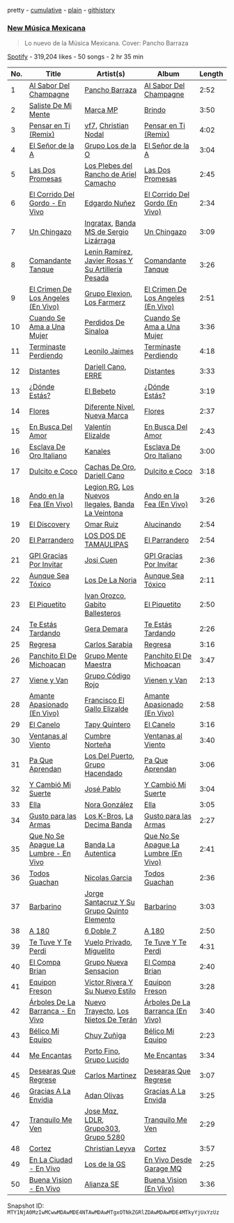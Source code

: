 pretty - [cumulative](/playlists/cumulative/37i9dQZF1DX6Adf5JEwIPs.md) - [plain](/playlists/plain/37i9dQZF1DX6Adf5JEwIPs) - [githistory](https://github.githistory.xyz/mackorone/spotify-playlist-archive/blob/main/playlists/plain/37i9dQZF1DX6Adf5JEwIPs)

### [New Música Mexicana](https://open.spotify.com/playlist/37i9dQZF1DX6Adf5JEwIPs)

> Lo nuevo de la Música Mexicana\. Cover: Pancho Barraza

[Spotify](https://open.spotify.com/user/spotify) - 319,204 likes - 50 songs - 2 hr 35 min

| No. | Title | Artist(s) | Album | Length |
|---|---|---|---|---|
| 1 | [Al Sabor Del Champagne](https://open.spotify.com/track/31CBLt8Zkp2kEE6JX8aWx0) | [Pancho Barraza](https://open.spotify.com/artist/5dmU7FrmtbQaSzIvGsE4Jp) | [Al Sabor Del Champagne](https://open.spotify.com/album/2Fg4m6JftW78wXMQ1bEaUG) | 2:52 |
| 2 | [Saliste De Mi Mente](https://open.spotify.com/track/4ox1UpoN1U5bUOfU79aHmn) | [Marca MP](https://open.spotify.com/artist/44mEtidu0VdRkIqO4IbkNa) | [Brindo](https://open.spotify.com/album/39BGT0v33s4yMplCSCILeI) | 3:50 |
| 3 | [Pensar en Ti \(Remix\)](https://open.spotify.com/track/2K0bFO9bEzx8t5UFEHAcyM) | [vf7](https://open.spotify.com/artist/6bxjoq64Y0HTfMc4GIbpyJ), [Christian Nodal](https://open.spotify.com/artist/0XwVARXT135rw8lyw1EeWP) | [Pensar en Ti \(Remix\)](https://open.spotify.com/album/0rIT5HpbDY7RkiqZLfMtWK) | 4:02 |
| 4 | [El Señor de la A](https://open.spotify.com/track/3qOTqVRKVp9wriaPh9H9qU) | [Grupo Los de la O](https://open.spotify.com/artist/1glBi4zyzqaSQoy8ReU0rz) | [El Señor de la A](https://open.spotify.com/album/2A8zSlVaebsKFUFntTkgcE) | 3:04 |
| 5 | [Las Dos Promesas](https://open.spotify.com/track/3s7XyZunbdD69B6wz78uA8) | [Los Plebes del Rancho de Ariel Camacho](https://open.spotify.com/artist/6cnl6Jz97730GUS8zEAK77) | [Las Dos Promesas](https://open.spotify.com/album/40kXxejvHfmoDl4DygxMo5) | 2:45 |
| 6 | [El Corrido Del Gordo \- En Vivo](https://open.spotify.com/track/297ld8ArOYRybDUadJAL1E) | [Edgardo Nuñez](https://open.spotify.com/artist/0mA4dkNGiN4fqTBi2SLlAv) | [El Corrido Del Gordo \(En Vivo\)](https://open.spotify.com/album/1rlv194IolvQntkewSdM4Y) | 2:34 |
| 7 | [Un Chingazo](https://open.spotify.com/track/2BZo8z5xUPzrj4dhxulJYh) | [Ingratax](https://open.spotify.com/artist/62YF0FglEltB3CnVIjoko8), [Banda MS de Sergio Lizárraga](https://open.spotify.com/artist/2C6i0I5RiGzDKN9IAF8reh) | [Un Chingazo](https://open.spotify.com/album/6yIjtEXYE92H1czjpyq2VG) | 3:09 |
| 8 | [Comandante Tanque](https://open.spotify.com/track/7GvqXMe2okeXM5DVPluGvf) | [Lenin Ramírez](https://open.spotify.com/artist/3hTffafUYLLgO4yuPAxb5U), [Javier Rosas Y Su Artillería Pesada](https://open.spotify.com/artist/5FAAR1LqXQp0HbgVfQ8ZWE) | [Comandante Tanque](https://open.spotify.com/album/5Wpsb0hX19nyz3ygUd6YHX) | 3:26 |
| 9 | [El Crimen De Los Angeles \(En Vivo\)](https://open.spotify.com/track/7q15shZLv99yd11fjOI99s) | [Grupo Elexion](https://open.spotify.com/artist/5JQFHFB2VCcven5RfSH1d7), [Los Farmerz](https://open.spotify.com/artist/5aZppZ1lCv3Y09RuunlN1a) | [El Crimen De Los Angeles \(En Vivo\)](https://open.spotify.com/album/4cHx6IBAlDUBBDuKZGzOTE) | 2:51 |
| 10 | [Cuando Se Ama a Una Mujer](https://open.spotify.com/track/0sQYmLOa5trLFpUWbHxpZ9) | [Perdidos De Sinaloa](https://open.spotify.com/artist/6LNlfExL1VfbLmpkVfg4N9) | [Cuando Se Ama a Una Mujer](https://open.spotify.com/album/6Hgro2Y0AyPo8NJc9hPxiw) | 3:36 |
| 11 | [Terminaste Perdiendo](https://open.spotify.com/track/6MUOoy2N11fdY9SSLujiyh) | [Leonilo Jaimes](https://open.spotify.com/artist/0n7CmDFQT0O48cLiBHx7XH) | [Terminaste Perdiendo](https://open.spotify.com/album/3jrWrC8ThBb1TQejK14n0v) | 4:18 |
| 12 | [Distantes](https://open.spotify.com/track/0o3DbryDgbWANJNZJo8x9R) | [Dariell Cano](https://open.spotify.com/artist/5aCpXuqGhGgQhqHtGObmJT), [ERRE](https://open.spotify.com/artist/5OugQZ3PqgRofo9mtzVYN3) | [Distantes](https://open.spotify.com/album/2bLiF7ZGHwIHco3WGb9vsM) | 3:33 |
| 13 | [¿Dónde Estás?](https://open.spotify.com/track/4n85eGJiwoOc078fM7kEgc) | [El Bebeto](https://open.spotify.com/artist/1YhMWppPt9RVODKD1KCs7W) | [¿Dónde Estás?](https://open.spotify.com/album/4WgNEDo7we5xKBic1E5jUu) | 3:19 |
| 14 | [Flores](https://open.spotify.com/track/1uM5lfjOrfYfdc5AOopUN3) | [Diferente Nivel](https://open.spotify.com/artist/5dHdCFMXwl9JofjKjS1MW0), [Nueva Marca](https://open.spotify.com/artist/347cjywtc77d0NSfzullDJ) | [Flores](https://open.spotify.com/album/1qRuiaQJYQIMGEFaUocYnR) | 2:37 |
| 15 | [En Busca Del Amor](https://open.spotify.com/track/71j7pKCwVoXQX2U2addBn8) | [Valentín Elizalde](https://open.spotify.com/artist/3CAhiUHkUYT1mFtVHM9SHA) | [En Busca Del Amor](https://open.spotify.com/album/6OyuwCArxeXhjquo17WHhH) | 2:43 |
| 16 | [Esclava De Oro Italiano](https://open.spotify.com/track/0oAeS6BT2hm5fVgTMlxrQ6) | [Kanales](https://open.spotify.com/artist/6tV9ApzzUMjXsFNHpgZmvA) | [Esclava De Oro Italiano](https://open.spotify.com/album/2qGnwV4hlwArxcUc9JFbJP) | 3:00 |
| 17 | [Dulcito e Coco](https://open.spotify.com/track/3tD4abUOGHZHeL1eOl0gyy) | [Cachas De Oro](https://open.spotify.com/artist/17FY0cfPgTE9dHFHU7kxcU), [Dariell Cano](https://open.spotify.com/artist/5aCpXuqGhGgQhqHtGObmJT) | [Dulcito e Coco](https://open.spotify.com/album/74yUD8QPWPKOFsyLS93g92) | 3:18 |
| 18 | [Ando en la Fea \(En Vivo\)](https://open.spotify.com/track/5ed9exnSCZn7OVxLYcHuRb) | [Legion RG](https://open.spotify.com/artist/0V10XqRWsn8EGBwzCVAE7V), [Los Nuevos Ilegales](https://open.spotify.com/artist/0dAcy3ayJIW98jdHTacqac), [Banda La Veintona](https://open.spotify.com/artist/22mUBA7P0AY1inU2zHAicS) | [Ando en la Fea \(En Vivo\)](https://open.spotify.com/album/5wb3Aa6Q3iFieGD9zhSgnd) | 3:26 |
| 19 | [El Discovery](https://open.spotify.com/track/6osid8f2nLcVrpa1Xd0emE) | [Omar Ruiz](https://open.spotify.com/artist/2ylQO8qFEBINvkNNZGe4uC) | [Alucinando](https://open.spotify.com/album/7d8UxNZot940zNdnbMRlQt) | 2:54 |
| 20 | [El Parrandero](https://open.spotify.com/track/0qNLLMiaNHaOPfS4PF1psA) | [LOS DOS DE TAMAULIPAS](https://open.spotify.com/artist/77Zc5MMUIMJriEDAcaDspi) | [El Parrandero](https://open.spotify.com/album/3ctrg1tQJdXY390ho5q3Iv) | 2:54 |
| 21 | [GPI Gracias Por Invitar](https://open.spotify.com/track/6rv7UKGJbuBxKRmeLEk1Ae) | [Josi Cuen](https://open.spotify.com/artist/5nhpUbjd9KtuE0vi67czgY) | [GPI Gracias Por Invitar](https://open.spotify.com/album/1NAQcdLoHN5vAmYT9DABzN) | 2:36 |
| 22 | [Aunque Sea Tóxico](https://open.spotify.com/track/3w0WzSP7wvCiai1EwAd6b3) | [Los De La Noria](https://open.spotify.com/artist/4S5t9CJJNjl6zEp5e1OMiO) | [Aunque Sea Tóxico](https://open.spotify.com/album/72vfe2kH8msqpIBIHJj5jL) | 2:11 |
| 23 | [El Piquetito](https://open.spotify.com/track/1A0ZO13qt12Z07I6pVTR1Q) | [Ivan Orozco](https://open.spotify.com/artist/3WG2Qwav9SV56V57SFe92i), [Gabito Ballesteros](https://open.spotify.com/artist/6Sbl0NT50roqWvy746MfVf) | [El Piquetito](https://open.spotify.com/album/1tj8rwJ06KkWtWYPR2Sgxc) | 2:50 |
| 24 | [Te Estás Tardando](https://open.spotify.com/track/4cNJ5oxo7BgMvNjgJexv1s) | [Gera Demara](https://open.spotify.com/artist/4XYbaR6YgnY4Nb6kz250cu) | [Te Estás Tardando](https://open.spotify.com/album/1EpQyQjhOvpwz4jXG3s0U6) | 2:26 |
| 25 | [Regresa](https://open.spotify.com/track/4YBXOC63y9dngCimXqDS8t) | [Carlos Sarabia](https://open.spotify.com/artist/1aLC6PgrX4A5tfrpQozpQw) | [Regresa](https://open.spotify.com/album/5R7R4eTxOeYFLQxNXbrdRK) | 3:16 |
| 26 | [Panchito El De Michoacan](https://open.spotify.com/track/6yp7kPwFmb6PHJC4NrcX3z) | [Grupo Mente Maestra](https://open.spotify.com/artist/7fReOInDdj4876IaRNzHC2) | [Panchito El De Michoacan](https://open.spotify.com/album/5ux2CQLOb7XnROV4zRSHst) | 3:47 |
| 27 | [Viene y Van](https://open.spotify.com/track/77DuAPDjqYewSIykeY4D5y) | [Grupo Código Rojo](https://open.spotify.com/artist/0k8TxwTaTukNfzpYAaZKWR) | [Vienen y Van](https://open.spotify.com/album/0d0BHRTgQQqb6wMXj9wG7N) | 2:13 |
| 28 | [Amante Apasionado \(En Vivo\)](https://open.spotify.com/track/6K6itjRZ3RPDpxaUHOMae8) | [Francisco El Gallo Elizalde](https://open.spotify.com/artist/4MdLjs618SVsOLaxdm1vBb) | [Amante Apasionado \(En Vivo\)](https://open.spotify.com/album/7rDs8P2kXTn728qNyhHcSe) | 2:58 |
| 29 | [El Canelo](https://open.spotify.com/track/7Dz034bA0pM21kTDqTW1jM) | [Tapy Quintero](https://open.spotify.com/artist/1CTYCiBGcZTsZBzYoa4pxM) | [El Canelo](https://open.spotify.com/album/4GvvGYS3KFaNqwh9UXnaP7) | 3:16 |
| 30 | [Ventanas al Viento](https://open.spotify.com/track/6wOuS8IQkeNx3BUDZkTjfB) | [Cumbre Norteña](https://open.spotify.com/artist/0d1jlQUtg6wJtmOVWSFU0t) | [Ventanas al Viento](https://open.spotify.com/album/3q1urWHfJuETelhXEkFG0g) | 3:40 |
| 31 | [Pa Que Aprendan](https://open.spotify.com/track/3MTS8GCWu71UhJgxSJBRyV) | [Los Del Puerto](https://open.spotify.com/artist/00yQbObT5JJf3n8RO9476e), [Grupo Hacendado](https://open.spotify.com/artist/06hHiaGkSEyRusl6n2iK3M) | [Pa Que Aprendan](https://open.spotify.com/album/1LrIc9CJLpC17yqIc4M6Ku) | 3:06 |
| 32 | [Y Cambió Mi Suerte](https://open.spotify.com/track/0HMJ1e4dd9wpwCtBBJHbYg) | [José Pablo](https://open.spotify.com/artist/6lz9w2ef4gx4VuGEs0GugL) | [Y Cambió Mi Suerte](https://open.spotify.com/album/7kWSiLuIcM6QTOr04Fr8CS) | 3:04 |
| 33 | [Ella](https://open.spotify.com/track/1Aj7AsjnQbTJ1advcn25ER) | [Nora González](https://open.spotify.com/artist/0BVCyIztXUUpw2Ek7REmd9) | [Ella](https://open.spotify.com/album/50oYSRX2A62t4VLlHr9nFq) | 3:05 |
| 34 | [Gusto para las Armas](https://open.spotify.com/track/4zzrrlX7THZyvQvk4f2wxC) | [Los K\-Bros](https://open.spotify.com/artist/6t0pW5dxdrPbrqnCK4sQ2f), [La Decima Banda](https://open.spotify.com/artist/1C2CCqiE3rxq2H4ErMzz9U) | [Gusto para las Armas](https://open.spotify.com/album/51WtV5k5kPisHoNtc0uxvb) | 2:27 |
| 35 | [Que No Se Apague La Lumbre \- En Vivo](https://open.spotify.com/track/5IiGRtVNVzkCWMc2LQbDWP) | [Banda La Autentica](https://open.spotify.com/artist/7ccozMZJAeXJcXvwvo2kRT) | [Que No Se Apague La Lumbre \(En Vivo\)](https://open.spotify.com/album/6QXbx3N7sV4ofDMDzcVJhi) | 2:41 |
| 36 | [Todos Guachan](https://open.spotify.com/track/1binRNTWIUmDTC7aJ8NPIu) | [Nicolas Garcia](https://open.spotify.com/artist/6lT5Srr5Jw3bVDyEeCMaaD) | [Todos Guachan](https://open.spotify.com/album/57Zp9bBhmbSdsbL2O4ElL4) | 2:36 |
| 37 | [Barbarino](https://open.spotify.com/track/2amcUrUqASt6CLJ0z62Us2) | [Jorge Santacruz Y Su Grupo Quinto Elemento](https://open.spotify.com/artist/6UAYm076bYvU9SVOUBH3hQ) | [Barbarino](https://open.spotify.com/album/2oGaNSWegYAFYDOUp350XF) | 3:03 |
| 38 | [A 180](https://open.spotify.com/track/2rPbkXHk3ST6KNWeUkt6Is) | [6 Doble 7](https://open.spotify.com/artist/4uASG4oYMAOJbP30XK4hmW) | [A 180](https://open.spotify.com/album/6MEUqqo1bMhPxcvVNxN2lX) | 2:50 |
| 39 | [Te Tuve Y Te Perdi](https://open.spotify.com/track/2inhWGcE7b3RjPwHGq6m0T) | [Vuelo Privado](https://open.spotify.com/artist/3XjinndRXFXIkDSxat49Uw), [Miguelito](https://open.spotify.com/artist/4gwgJqemp17xhiPm7pEAqu) | [Te Tuve Y Te Perdi](https://open.spotify.com/album/2hVhCezf6leHSPKq2vOxlK) | 4:31 |
| 40 | [El Compa Brian](https://open.spotify.com/track/6C9iIV39xU5QyAZ8GuUDvc) | [Grupo Nueva Sensacion](https://open.spotify.com/artist/2Xvs8ooYYMhXM6I549gExb) | [El Compa Brian](https://open.spotify.com/album/2kQs3b11yGPG7UF3JnoxRo) | 2:40 |
| 41 | [Equipon Freson](https://open.spotify.com/track/4tHkjmiHyYMjmoqLLjrKWS) | [Victor Rivera Y Su Nuevo Estilo](https://open.spotify.com/artist/7zVsiZeDlFW2J0rp9fPrI4) | [Equipon Freson](https://open.spotify.com/album/1D1NZ2s2g022oEUjF62p0L) | 3:28 |
| 42 | [Árboles De La Barranca \- En Vivo](https://open.spotify.com/track/6mNreZepNlGJ38w3tvLO2K) | [Nuevo Trayecto](https://open.spotify.com/artist/1sJA5TmXuqk6gSXwEbrRET), [Los Nietos De Terán](https://open.spotify.com/artist/2aRlqEM3PhwgKtXmYOWhFf) | [Árboles De La Barranca \(En Vivo\)](https://open.spotify.com/album/4z0dFltN2oczCODaQY70tB) | 3:40 |
| 43 | [Bélico Mi Equipo](https://open.spotify.com/track/0A16F63XOS5DyJ89wSpND9) | [Chuy Zuñiga](https://open.spotify.com/artist/5x1lre0yR7U4oj8LEJEcAR) | [Bélico Mi Equipo](https://open.spotify.com/album/2OaOUL2sG40WVP7mNdc6ha) | 2:23 |
| 44 | [Me Encantas](https://open.spotify.com/track/6WR0WrghyqUXrMZCe74kLF) | [Porto Fino](https://open.spotify.com/artist/1KBAMss5TbuIZUDf9STspe), [Grupo Lucido](https://open.spotify.com/artist/4rOAcPnRfXvi5AP9gwJB4G) | [Me Encantas](https://open.spotify.com/album/6dPgxqhpa4d8pkjnZg6rcd) | 3:34 |
| 45 | [Desearas Que Regrese](https://open.spotify.com/track/5cBKkUeAYYfFp6FKwfkVIn) | [Carlos Martinez](https://open.spotify.com/artist/1ZMERX5E7xoX502UNoy6ux) | [Desearas Que Regrese](https://open.spotify.com/album/5D82ZTAVHVH1qURPiDIqk9) | 3:07 |
| 46 | [Gracias A La Envidia](https://open.spotify.com/track/58K2SfKZiwZjn8Q1irK0NX) | [Adan Olivas](https://open.spotify.com/artist/5TR4hTce5OsYUR34HociE2) | [Gracias A La Envida](https://open.spotify.com/album/53lPEW6eKt8t6H0dkLJyLA) | 3:25 |
| 47 | [Tranquilo Me Ven](https://open.spotify.com/track/1vGp5LnnNnlD34LAGtw3Pj) | [Jose Mqz](https://open.spotify.com/artist/3GkyxLa2GBx3I3xuGcSg9Z), [LDLR](https://open.spotify.com/artist/6PQdFi4rGtflkhc1exk8ew), [Grupo303](https://open.spotify.com/artist/2aBtKyIOrR2qbhoctv3qxs), [Grupo 5280](https://open.spotify.com/artist/03tcoc3qDG1EQ3vouDNC9Q) | [Tranquilo Me Ven](https://open.spotify.com/album/5O49MjUgSuI4v7QfQp1cLh) | 2:29 |
| 48 | [Cortez](https://open.spotify.com/track/7kcphkKqrrXYRR6HYICI8u) | [Christian Leyva](https://open.spotify.com/artist/2xMDS0dQFrF7YXpUAP8e09) | [Cortez](https://open.spotify.com/album/28FUkUvCoxqQh2NSay3hpm) | 3:57 |
| 49 | [En La Ciudad \- En Vivo](https://open.spotify.com/track/5vsyBiTQ70fEmH2lxZZ4xG) | [Los de la GS](https://open.spotify.com/artist/1mwAXk76AfeW98Xuuui7zW) | [En Vivo Desde Garage MQ](https://open.spotify.com/album/2yapkuQw2TPW4y6uOf3ein) | 2:25 |
| 50 | [Buena Vision \- En Vivo](https://open.spotify.com/track/4kuRD3W4yqIiGV0oMkHfxh) | [Alianza SE](https://open.spotify.com/artist/4CjjNIlf8QqU03gLwECKTu) | [Buena Vision \(En Vivo\)](https://open.spotify.com/album/5bdjdBx31i59sgzW8Wnwtr) | 3:36 |

Snapshot ID: `MTY1NjA0MzIwMCwwMDAwMDE4NTAwMDAwMTgxOTNkZGRlZDAwMDAwMDE4MTkyYjUxYzUz`

